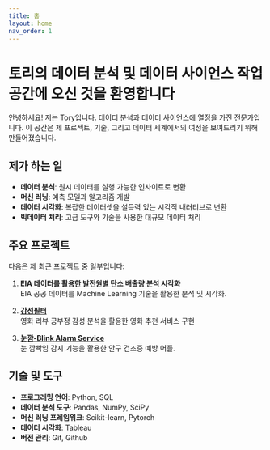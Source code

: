 ```yaml
---
title: 홈
layout: home
nav_order: 1
---
```


# 토리의 데이터 분석 및 데이터 사이언스 작업 공간에 오신 것을 환영합니다

안녕하세요! 저는 Tory입니다. 데이터 분석과 데이터 사이언스에 열정을 가진 전문가입니다. 이 공간은 제 프로젝트, 기술, 그리고 데이터 세계에서의 여정을 보여드리기 위해 만들어졌습니다.

## 제가 하는 일

- **데이터 분석**: 원시 데이터를 실행 가능한 인사이트로 변환
- **머신 러닝**: 예측 모델과 알고리즘 개발
- **데이터 시각화**: 복잡한 데이터셋을 설득력 있는 시각적 내러티브로 변환
- **빅데이터 처리**: 고급 도구와 기술을 사용한 대규모 데이터 처리

## 주요 프로젝트

다음은 제 최근 프로젝트 중 일부입니다:

1. **[EIA 데이터를 활용한 발전원별 탄소 배출량 분석 시각화](https://github.com/kihwan21/k-project)**  
   EIA 공공 데이터를 Machine Learning 기술을 활용한 분석 및 시각화.

2. **[감성필터](https://github.com/miniproj240701/MovieSentimentRecommendation)**  
   영화 리뷰 긍부정 감성 분석을 활용한 영화 추천 서비스 구현

3. **[눈깜-Blink Alarm Service](https://github.com/konghyoil/nunkkam)**  
   눈 깜빡임 감지 기능을 활용한 안구 건조증 예방 어플.

## 기술 및 도구

- **프로그래밍 언어**: Python, SQL
- **데이터 분석 도구**: Pandas, NumPy, SciPy
- **머신 러닝 프레임워크**: Scikit-learn, Pytorch
- **데이터 시각화**: Tableau
- **버전 관리**: Git, Github